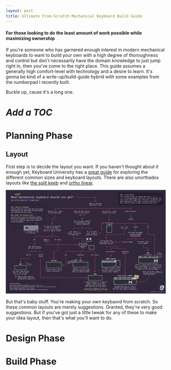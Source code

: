 ```yaml
---
layout: post
title: Ultimate From-Scratch Mechanical Keyboard Build Guide
---
```


#### For those looking to do the least amount of work possible while maximizing ownership

If you're someone who has garnered enough interest in modern mechanical keyboards to want to build your own with a high degree of thoroughness and control but don't necessarily have the domain knowledge to just jump right in, then you've come to the right place. This guide assumes a generally high comfort-level with technology and a desire to learn. It's gonna be kind of a write-up/build-guide hybrid with some examples from the numberpad I recently built.

Buckle up, cause it's a long one.

# *Add a TOC*

# Planning Phase
## Layout
First step is to decide the layout you want. If you haven't thought about it enough yet, Keyboard University has a [great guide](https://keyboard.university/guides/what-size-mechanical-keyboard-should-i-get-g7dbr) for exploring the different common sizes and keyboard layouts. There are also unorthadox layouts like [the split keeb](https://kinesis-ergo.com/split-keyboards/) and [ortho linear](https://www.mechkeybs.com/learn/ortholinear-keyboards-guide/).

![A handy chart](/images/layouts.png "Keyboard layout decision chart")

But that's baby stuff. You're making your own keybaord from scratch. So these common layouts are merely suggestions. Granted, they're very good suggestions. But if you've got just a little tweak for any of these to make your idea layout, then that's what you'll want to do.
# Design Phase

# Build Phase